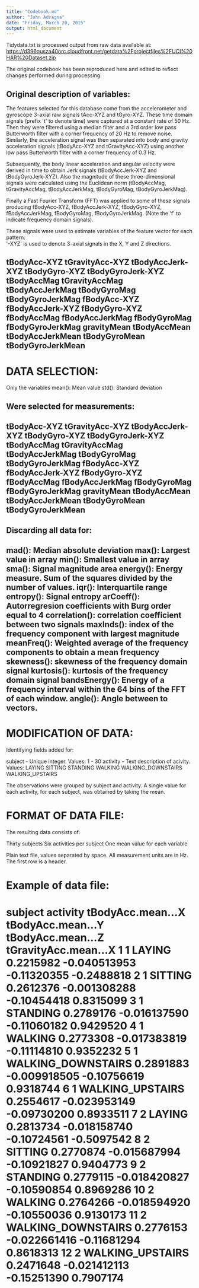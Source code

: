 ```yaml
---
title: "Codebook.md"
author: "John Adragna"
date: "Friday, March 20, 2015"
output: html_document
---
```


Tidydata.txt is processed output from raw data available at:
https://d396qusza40orc.cloudfront.net/getdata%2Fprojectfiles%2FUCI%20HAR%20Dataset.zip

The original codebook has been reproduced here and edited to reflect changes performed during processing:

Original description of variables:
-------------------------------------------------------------
The features selected for this database come from the accelerometer and gyroscope 3-axial raw signals tAcc-XYZ and tGyro-XYZ. These time domain signals (prefix 't' to denote time) were captured at a constant rate of 50 Hz. Then they were filtered using a median filter and a 3rd order low pass Butterworth filter with a corner frequency of 20 Hz to remove noise. Similarly, the acceleration signal was then separated into body and gravity acceleration signals (tBodyAcc-XYZ and tGravityAcc-XYZ) using another low pass Butterworth filter with a corner frequency of 0.3 Hz. 

Subsequently, the body linear acceleration and angular velocity were derived in time to obtain Jerk signals (tBodyAccJerk-XYZ and tBodyGyroJerk-XYZ). Also the magnitude of these three-dimensional signals were calculated using the Euclidean norm (tBodyAccMag, tGravityAccMag, tBodyAccJerkMag, tBodyGyroMag, tBodyGyroJerkMag). 

Finally a Fast Fourier Transform (FFT) was applied to some of these signals producing fBodyAcc-XYZ, fBodyAccJerk-XYZ, fBodyGyro-XYZ, fBodyAccJerkMag, fBodyGyroMag, fBodyGyroJerkMag. (Note the 'f' to indicate frequency domain signals). 

These signals were used to estimate variables of the feature vector for each pattern:  
'-XYZ' is used to denote 3-axial signals in the X, Y and Z directions.

tBodyAcc-XYZ 
tGravityAcc-XYZ
tBodyAccJerk-XYZ
tBodyGyro-XYZ
tBodyGyroJerk-XYZ
tBodyAccMag
tGravityAccMag
tBodyAccJerkMag
tBodyGyroMag
tBodyGyroJerkMag
fBodyAcc-XYZ
fBodyAccJerk-XYZ
fBodyGyro-XYZ
fBodyAccMag
fBodyAccJerkMag
fBodyGyroMag
fBodyGyroJerkMag
gravityMean
tBodyAccMean
tBodyAccJerkMean
tBodyGyroMean
tBodyGyroJerkMean
----------------------------------------------------------------

DATA SELECTION:
===============

Only the variables  mean(): Mean value
                    std():  Standard deviation
          
Were selected for measurements:
----------------------------------
tBodyAcc-XYZ 
tGravityAcc-XYZ
tBodyAccJerk-XYZ
tBodyGyro-XYZ
tBodyGyroJerk-XYZ
tBodyAccMag
tGravityAccMag
tBodyAccJerkMag
tBodyGyroMag
tBodyGyroJerkMag
fBodyAcc-XYZ
fBodyAccJerk-XYZ
fBodyGyro-XYZ
fBodyAccMag
fBodyAccJerkMag
fBodyGyroMag
fBodyGyroJerkMag
gravityMean
tBodyAccMean
tBodyAccJerkMean
tBodyGyroMean
tBodyGyroJerkMean
-------------------------------------


Discarding all data for:
----------------------------------
mad(): Median absolute deviation 
max(): Largest value in array
min(): Smallest value in array
sma(): Signal magnitude area
energy(): Energy measure. Sum of the squares divided by the number of values. 
iqr(): Interquartile range 
entropy(): Signal entropy
arCoeff(): Autorregresion coefficients with Burg order equal to 4
correlation(): correlation coefficient between two signals
maxInds(): index of the frequency component with largest magnitude
meanFreq(): Weighted average of the frequency components to obtain a mean frequency
skewness(): skewness of the frequency domain signal 
kurtosis(): kurtosis of the frequency domain signal 
bandsEnergy(): Energy of a frequency interval within the 64 bins of the FFT of each window.
angle(): Angle between to vectors.
-----------------------------------

MODIFICATION OF DATA:
=====================

Identifying fields added for:  

subject  - Unique integer. Values: 1 - 30
activity - Text description of acivity. Values: LAYING SITTING STANDING WALKING WALKING_DOWNSTAIRS WALKING_UPSTAIRS
          
The observations were grouped by subject and activity. A single value for each activity, for each subject, was obtained by taking the mean. 


FORMAT OF DATA FILE:
====================

The resulting data consists of:

Thirty subjects
Six activities per subject
One mean value for each variable

Plain text file, values separated by space.
All measurement units are in Hz.
The first row is a header.


Example of data file:
========================================================================================================
 subject           activity tBodyAcc.mean...X tBodyAcc.mean...Y tBodyAcc.mean...Z tGravityAcc.mean...X
1        1             LAYING         0.2215982      -0.040513953       -0.11320355           -0.2488818
2        1            SITTING         0.2612376      -0.001308288       -0.10454418            0.8315099
3        1           STANDING         0.2789176      -0.016137590       -0.11060182            0.9429520
4        1            WALKING         0.2773308      -0.017383819       -0.11114810            0.9352232
5        1 WALKING_DOWNSTAIRS         0.2891883      -0.009918505       -0.10756619            0.9318744
6        1   WALKING_UPSTAIRS         0.2554617      -0.023953149       -0.09730200            0.8933511
7        2             LAYING         0.2813734      -0.018158740       -0.10724561           -0.5097542
8        2            SITTING         0.2770874      -0.015687994       -0.10921827            0.9404773
9        2           STANDING         0.2779115      -0.018420827       -0.10590854            0.8969286
10       2            WALKING         0.2764266      -0.018594920       -0.10550036            0.9130173
11       2 WALKING_DOWNSTAIRS         0.2776153      -0.022661416       -0.11681294            0.8618313
12       2   WALKING_UPSTAIRS         0.2471648      -0.021412113       -0.15251390            0.7907174
========================================================================================================




